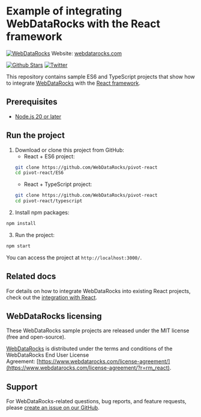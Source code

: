 # Example of integrating WebDataRocks with the React framework

[![WebDataRocks](https://cdn.webdatarocks.com/readmes/react.png)](https://www.webdatarocks.com?r=rm_react)
Website: [webdatarocks.com](https://www.webdatarocks.com?r=rm_react)

[![Github Stars](https://img.shields.io/github/stars/webdatarocks?style=social)](https://github.com/webdatarocks) [![Twitter](https://img.shields.io/twitter/follow/WebDataRocks?style=social)](https://twitter.com/WebDataRocks)

This repository contains sample ES6 and TypeScript projects that show how to integrate [WebDataRocks](https://www.webdatarocks.com?r=rm_react) with the [React framework](https://react.dev/).

## Prerequisites

- [Node.js 20 or later](https://nodejs.org/en/)


## Run the project

1. Download or clone this project from GitHub:
    - React + ES6 project:
    ```bash
    git clone https://github.com/WebDataRocks/pivot-react
    cd pivot-react/ES6
    ```
    - React + TypeScript project: 
    ```bash
    git clone https://github.com/WebDataRocks/pivot-react
    cd pivot-react/typescript
    ```
2. Install npm packages:
```bash
npm install
```
3. Run the project:
```bash
npm start
```
You can access the project at `http://localhost:3000/`.

## Related docs

For details on how to integrate WebDataRocks into existing React projects, check out the [integration with React](https://www.webdatarocks.com/doc/react/how-to-start-online-reporting/?r=rm_react).

## WebDataRocks licensing

These WebDataRocks sample projects are released under the MIT license (free and open-source).

[WebDataRocks](https://www.webdatarocks.com/?r=rm_react) is distributed under the terms and conditions of the WebDataRocks End User License Agreement: [https://www.webdatarocks.com/license-agreement/](https://www.webdatarocks.com/license-agreement/?r=rm_react).

## Support

For WebDataRocks-related questions, bug reports, and feature requests, please [create an issue on our GitHub](https://github.com/WebDataRocks/web-pivot-table/issues).
